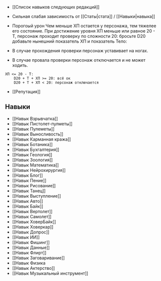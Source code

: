 - [[Список навыков следующих редакций]]
- Сильная слабая зависимость от [[Статы|стата]] / [[Навыки|навыка]]

- Порогоый урон
  Чем меньше ХП остается у персонажа, тем тяжелее его состояние. При достижение уровня ХП меньше или равное 20 - Т, персонаж проходит проверку по сложности 20: бросьте D20 добавьте нынешний показатель ХП и показатель Тело:
- В случае прохождения проверки персонаж уставивает на ногах.
- В случае провала проверки персонаж отключается и не может ходить.

```
ХП <= 20 - Т:
	D20 + Т + ХП >= 20: всё ок
	D20 + Т + ХП < 20: персонаж отключается
```

- [[Репутация]]

## Навыки

- [[Навык Взрывчатка]]
- [[Навык Пистолет-пулметы]]
- [[Навык Пулеметы]]
- [[Навык Выносливость]]
- [[Навык Карманная кража]]
- [[Навык Ботаника]]
- [[Навык Бухгалтерия]]
- [[Навык Геология]]
- [[Навык Зоология]]
- [[Навык Математика]]
- [[Навык Нейрохирургия]]
- [[Навык Блог]]
- [[Навык Пение]]
- [[Навык Рисование]]
- [[Навык Танец]]
- [[Навык Выступление]]
- [[Навык Авто]]
- [[Навык Байк]]
- [[Навык Вертолет]]
- [[Навык Самолет]]
- [[Навык ХоверБайк]]
- [[Навык Ховеркар]]
- [[Навык Допрос]]
- [[Навык ИИ]]
- [[Навык Фишинг]]
- [[Навык Данные]]
- [[Навык Флирт]]
- [[Навык Заговаривание]]
- [[Навык Физика
- [[Навык Актерство]]
- [[Навык Музыкальный инструмент]]